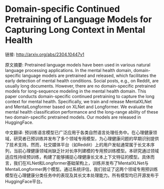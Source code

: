 # Domain-specific Continued Pretraining of Language Models for Capturing Long Context in Mental Health

链接: http://arxiv.org/abs/2304.10447v1

原文摘要:
Pretrained language models have been used in various natural language
processing applications. In the mental health domain, domain-specific language
models are pretrained and released, which facilitates the early detection of
mental health conditions. Social posts, e.g., on Reddit, are usually long
documents. However, there are no domain-specific pretrained models for
long-sequence modeling in the mental health domain. This paper conducts
domain-specific continued pretraining to capture the long context for mental
health. Specifically, we train and release MentalXLNet and MentalLongformer
based on XLNet and Longformer. We evaluate the mental health classification
performance and the long-range ability of these two domain-specific pretrained
models. Our models are released in HuggingFace.

中文翻译:
预训练语言模型已广泛应用于各类自然语言处理任务中。在心理健康领域，研究者已预训练并发布了多个领域专用模型，为心理健康问题的早期识别提供了技术支持。然而，社交媒体平台（如Reddit）上的用户发帖通常属于长文本序列，当前心理健康领域尚缺乏针对长序列建模的专用预训练模型。本研究通过领域适应性持续预训练，构建了能够捕捉心理健康长文本上下文特征的模型。具体而言，我们在XLNet和Longformer基础架构上，训练并发布了MentalXLNet与MentalLongformer两个模型。通过系统评估，我们验证了这两个领域专用预训练模型在心理健康分类任务中的表现及其长文本处理能力。所有模型均已开源发布于HuggingFace平台。
